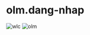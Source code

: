 # olm.dang-nhap
![wlc](https://github.com/user-attachments/assets/fbe40db9-bae0-4dbf-89de-51d0d356824b)
![olm](https://github.com/user-attachments/assets/4e287c4a-5cd4-4a3c-be04-ff4c3057f052)
